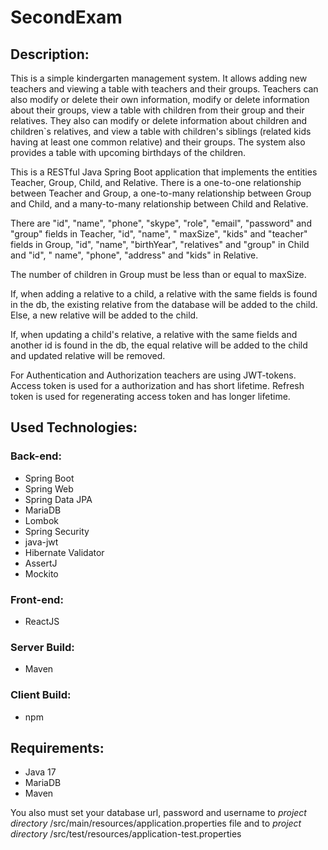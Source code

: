 # SecondExam

Description:
--------------
This is a simple kindergarten management system. It allows adding new teachers and viewing a table with teachers and
their groups. Teachers can also modify or delete their own information, modify or delete information about their groups,
view a table with children from their group and their relatives. They also can modify or delete information about
children and children`s relatives, and view a table with children's siblings (related kids having at least one common
relative) and their groups. The system also provides a table with upcoming birthdays of the children.

This is a RESTful Java Spring Boot application that implements the entities Teacher, Group, Child, and Relative. There
is a one-to-one relationship between Teacher and Group, a one-to-many relationship between Group and Child, and a
many-to-many relationship between Child and Relative.

There are "id", "name", "phone", "skype", "role", "email", "password" and "group" fields in Teacher, "id", "name", "
maxSize", "kids" and "teacher" fields in Group, "id", "name", "birthYear", "relatives" and "group" in Child and "id", "
name", "phone", "address" and "kids" in Relative.

The number of children in Group must be less than or equal to maxSize.

If, when adding a relative to a child, a relative with the same fields is found in the db, the existing relative from
the database will be added to the child. Else, a new relative will be added to the child.

If, when updating a child's relative, a relative with the same fields and another id is found in the db, the equal
relative will be added to the child and updated relative will be removed.

For Authentication and Authorization teachers are using JWT-tokens. Access token is used for a authorization and has
short lifetime. Refresh token is used for regenerating access token and has longer lifetime.

Used Technologies:
-------------------

### Back-end:

- Spring Boot
- Spring Web
- Spring Data JPA
- MariaDB
- Lombok
- Spring Security
- java-jwt
- Hibernate Validator
- AssertJ
- Mockito

### Front-end:

- ReactJS

### Server Build:

- Maven

### Client Build:

- npm

Requirements:
-------------

- Java 17
- MariaDB
- Maven

You also must set your database url, password and username to *project directory*
/src/main/resources/application.properties file and to *project directory*
/src/test/resources/application-test.properties
